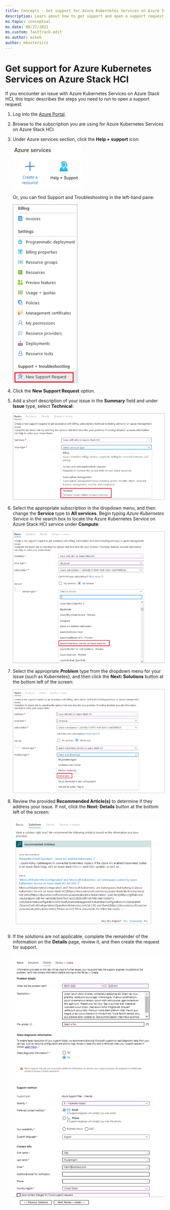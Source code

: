 ```yaml
---
title: Concepts - Get support for Azure Kubernetes Services on Azure Stack HCI
description: Learn about how to get support and open a support request for AKS on Azure Stack HCI.
ms.topic: conceptual
ms.date: 08/27/2021
ms.custom: fasttrack-edit
ms.author: mikek
author: mkostersitz
---
```


# Get support for Azure Kubernetes Services on Azure Stack HCI

If you encounter an issue with Azure Kubernetes Services on Azure Stack HCI, this topic describes the steps you need to run to open a support request. 

1. Log into the [Azure Portal](https://portal.azure.com).
2. Browse to the subscription you are using for Azure Kubernetes Services on Azure Stack HCI.
3. Under Azure services section, click the **Help + support** icon:

    ![Azure portal Help and Support top menu](media/support/help-support-icon.png)

   Or, you can find Support and Troubleshooting in the left-hand pane:

    ![Azure portal Help and Support sidebar](media/support/new-support-request-sidebar.png)

4. Click the **New Support Request** option.
 
5. Add a short description of your issue in the **Summary** field and under **Issue** type, select **Technical**:

    ![Add a description for the support request](media/support/basics-page.png)
 
6. Select the appropriate subscription in the dropdown menu, and then change the **Service** type to **All services**. Begin typing _Azure Kubernetes Service_ in the search box to locate the Azure Kubernetes Service on Azure Stack HCI service under **Compute**:

    ![Select AKS on Azure Stack HCI product](media/support/basic-select-service.png)
 
7. Select the appropriate **Problem** type from the dropdown menu for your issue (such as Kubernetes), and then click the **Next: Solutions** button at the bottom left of the screen:

    ![Enter Problem Type](media/support/basics-problem-type.png)

8. Review the provided **Recommended Article(s)** to determine if they address your issue. If not, click the **Next: Details** button at the bottom left of the screen: 

    ![Illustrates the recommended articles for the support request](media/support/solutions-page.png)

9. If the solutions are not applicable, complete the remainder of the information on the **Details** page, review it, and then create the request for support.

    ![Create a new Support Request](media/support/service-request-details.png)
